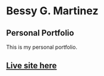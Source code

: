 # Bessy G. Martinez
## Personal Portfolio

This is my personal portfolio.

## [Live site here](https://bessygmartinez.github.io/Basic-Portfolio/)
